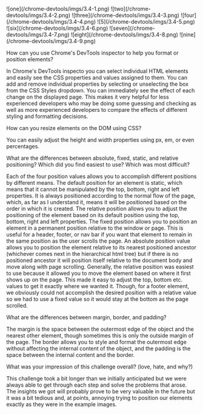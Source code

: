 <p>
  ![one](/chrome-devtools/imgs/3.4-1.png)
 ![two](/chrome-devtools/imgs/3.4-2.png)
 ![three](/chrome-devtools/imgs/3.4-3.png)
![four](/chrome-devtools/imgs/3.4-4.png)
![5](/chrome-devtools/imgs/3.4-5.png)
 ![six](/chrome-devtools/imgs/3.4-6.png)
 ![seven](/chrome-devtools/imgs/3.4-7.png)
![eight](/chrome-devtools/imgs/3.4-8.png)
 ![nine](/chrome-devtools/imgs/3.4-9.png)
</p>

How can you use Chrome's DevTools inspector to help you format or position elements?

In Chrome's DevTools inspecto you can select individual HTML elements and easily see the CSS properties and values assigned to them. You can add and remove individual properties by selecting or unselecting the box from the CSS Styles dropdown.  You can immediately see the effect of each change on the displayed page.  This makes it very helpful for less experienced developers who may be doing some guessing and checking as well as more experienced developers to compare the effects of different styling and formatting decisions.

How can you resize elements on the DOM using CSS?

You can easily adjust the height and width properties  using px, em, or even percentages.

What are the differences between absolute, fixed, static, and relative positioning? Which did you find easiest to use? Which was most difficult?

Each of the four position values allows you to accomplish different positions by different means.  The default position for an element is static, which means that it cannot be manipulated by the top, bottom, right and left properties.  It is always positioned according to the normal flow of the page, which, as far as I understand it, means it will be positioned based on the order in which it is created.  The relative position allows you to adjust the positioning of the element based on its default position using the top, bottom, right and left properties.  The fixed position allows you to position an element in a permanent position relative to the window or page.  This is useful for a header, footer, or nav bar if you want that element to remain in the same position as the user scrolls the page.  An absolute position value allows you to position the element relative to its nearest positioned ancestor (whichever comes next in the hierarchical html tree) but if there is no positioned ancestor it will position itself relative to the document body and move along with page scrolling.
Generally, the relative position was easiest to use because it allowed you to move the element based on where it first shows up on the page.  This made it easy to adjust the top, bottom etc. values to get it exactly where we wanted it.  Though, for a footer element, we obviously could not accomplish the desired position with a relative value so we had to use a fixed value so it would stay at the bottom as the page scrolled.

What are the differences between margin, border, and padding?

The margin is the space between the outermost edge of the object and the nearest other element, though sometimes this is only the outside margin of the page.  The border allows you to style and format the outermost edge without affecting the internal content of the object, and the padding is the space between the internal content and the border.

What was your impression of this challenge overall? (love, hate, and why?)

This challenge took a bit longer than we initially anticipated but we were always able to get through each step and solve the problems that arose.  The insights we got will probably prove to be very valuable in the future but it was a bit tedious and, at points, annoying trying to position our elements exactly as they were in the example images.



